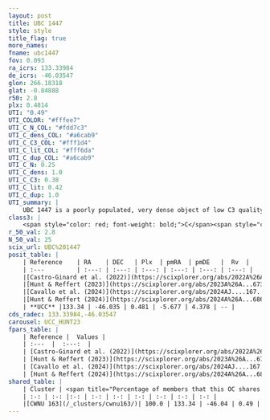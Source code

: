 ```yaml
---
layout: post
title: UBC 1447
style: style
title_flag: true
more_names: 
fname: ubc1447
fov: 0.093
ra_icrs: 133.33984
de_icrs: -46.03547
glon: 266.18318
glat: -0.84888
r50: 2.8
plx: 0.4814
UTI: "0.49"
UTI_COLOR: "#fffee7"
UTI_C_N_COL: "#fdd7c3"
UTI_C_dens_COL: "#a6cab9"
UTI_C_C3_COL: "#fff1d4"
UTI_C_lit_COL: "#fff6da"
UTI_C_dup_COL: "#a6cab9"
UTI_C_N: 0.25
UTI_C_dens: 1.0
UTI_C_C3: 0.38
UTI_C_lit: 0.42
UTI_C_dup: 1.0
UTI_summary: |
    UBC 1447 is a poorly populated, very dense object of low C3 quality. It was recently reported in the literature. This object shares a large percentage of members with a later reported entry.
class3: |
    <span style="color: red; font-weight: bold;">C</span><span style="color: #FFC300; font-weight: bold;">B</span>
r_50_val: 2.8
N_50_val: 25
scix_url: UBC%201447
posit_table: |
    | Reference    | RA    | DEC   | Plx  | pmRA  | pmDE   |  Rv  |
    | :---         | :---: | :---: | :---: | :---: | :---: | :---: |
    |[Castro-Ginard et al. (2022)](https://scixplorer.org/abs/2022A%26A...661A.118C) | 133.32 | -46.02 | 0.48 | -5.67 | 4.38 | -- |
    |[Hunt & Reffert (2023)](https://scixplorer.org/abs/2023A%26A...673A.114H) | 133.342 | -46.039 | 0.484 | -5.672 | 4.398 | -- |
    |[Cavallo et al. (2024)](https://scixplorer.org/abs/2024AJ....167...12C) | 133.3 | -46.002 | 0.484 | -- | -- | -- |
    |[Hunt & Reffert (2024)](https://scixplorer.org/abs/2024A%26A...686A..42H) | 133.342 | -46.039 | 0.484 | -5.672 | 4.398 | -- |
    | **UCC** |133.34 | -46.035 | 0.481 | -5.677 | 4.378 | -- | 
cds_radec: 133.33984,-46.03547
carousel: UCC_HUNT23
fpars_table: |
    | Reference |  Values |
    | :---  |  :---:  |
    | [Castro-Ginard et al. (2022)](https://scixplorer.org/abs/2022A%26A...661A.118C) | `AV=2.497, Dist=2440, logAge=7.203` |
    | [Hunt & Reffert (2023)](https://scixplorer.org/abs/2023A%26A...673A.114H) | `AV50=3.142, diffAV50=2.189, MOD50=11.454, logAge50=7.044` |
    | [Cavallo et al. (2024)](https://scixplorer.org/abs/2024AJ....167...12C) | `AV50=3.05, dMod50=11.96, logAge50=6.76, [Fe/H]50=0.24` |
    | [Hunt & Reffert (2024)](https://scixplorer.org/abs/2024A%26A...686A..42H) | `MassJ=316.649` |
shared_table: |
    | Cluster | <span title="Percentage of members that this OC shares with the ones listed">%</span>   | RA   | DEC   | Plx   | pmRA  | pmDE  | Rv | UTI |
    | :-: | :-: |:-: | :-: | :-: | :-: | :-: | :-: | :-: |
    |[CWNU 163](/_clusters/cwnu163/)| 100.0 | 133.34 | -46.04 | 0.49 | -5.68 | 4.39 | -- |0.14 |
---
```


